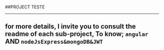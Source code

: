 ##PROJECT TESTE

---
for more details, I invite you to consult the readme of each sub-project,
To know; ``angular`` AND  `nodeJsExpress&mongoDB&JWT`
---
